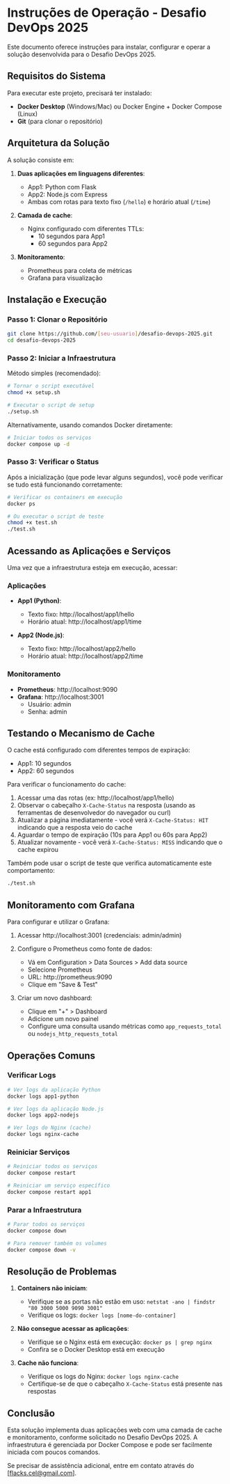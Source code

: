 # Instruções de Operação - Desafio DevOps 2025

Este documento oferece instruções para instalar, configurar e operar a solução desenvolvida para o Desafio DevOps 2025.

## Requisitos do Sistema

Para executar este projeto, precisará ter instalado:

- **Docker Desktop** (Windows/Mac) ou Docker Engine + Docker Compose (Linux)
- **Git** (para clonar o repositório)

## Arquitetura da Solução

A solução consiste em:

1. **Duas aplicações em linguagens diferentes**:
   - App1: Python com Flask
   - App2: Node.js com Express
   - Ambas com rotas para texto fixo (`/hello`) e horário atual (`/time`)

2. **Camada de cache**:
   - Nginx configurado com diferentes TTLs:
     - 10 segundos para App1
     - 60 segundos para App2

3. **Monitoramento**:
   - Prometheus para coleta de métricas
   - Grafana para visualização

## Instalação e Execução

### Passo 1: Clonar o Repositório

```bash
git clone https://github.com/[seu-usuario]/desafio-devops-2025.git
cd desafio-devops-2025
```

### Passo 2: Iniciar a Infraestrutura

Método simples (recomendado):
```bash
# Tornar o script executável
chmod +x setup.sh

# Executar o script de setup
./setup.sh
```

Alternativamente, usando comandos Docker diretamente:
```bash
# Iniciar todos os serviços
docker compose up -d
```

### Passo 3: Verificar o Status

Após a inicialização (que pode levar alguns segundos), você pode verificar se tudo está funcionando corretamente:

```bash
# Verificar os containers em execução
docker ps

# Ou executar o script de teste
chmod +x test.sh
./test.sh
```

## Acessando as Aplicações e Serviços

Uma vez que a infraestrutura esteja em execução, acessar:

### Aplicações

- **App1 (Python)**:
  - Texto fixo: http://localhost/app1/hello
  - Horário atual: http://localhost/app1/time

- **App2 (Node.js)**:
  - Texto fixo: http://localhost/app2/hello
  - Horário atual: http://localhost/app2/time

### Monitoramento

- **Prometheus**: http://localhost:9090
- **Grafana**: http://localhost:3001
  - Usuário: admin
  - Senha: admin

## Testando o Mecanismo de Cache

O cache está configurado com diferentes tempos de expiração:
- App1: 10 segundos
- App2: 60 segundos

Para verificar o funcionamento do cache:

1. Acessar uma das rotas (ex: http://localhost/app1/hello)
2. Observar o cabeçalho `X-Cache-Status` na resposta (usando as ferramentas de desenvolvedor do navegador ou curl)
3. Atualizar a página imediatamente - você verá `X-Cache-Status: HIT` indicando que a resposta veio do cache
4. Aguardar o tempo de expiração (10s para App1 ou 60s para App2)
5. Atualizar novamente - você verá `X-Cache-Status: MISS` indicando que o cache expirou

Também pode usar o script de teste que verifica automaticamente este comportamento:
```bash
./test.sh
```

## Monitoramento com Grafana

Para configurar e utilizar o Grafana:

1. Acessar http://localhost:3001 (credenciais: admin/admin)
2. Configure o Prometheus como fonte de dados:
   - Vá em Configuration > Data Sources > Add data source
   - Selecione Prometheus
   - URL: http://prometheus:9090
   - Clique em "Save & Test"

3. Criar um novo dashboard:
   - Clique em "+" > Dashboard
   - Adicione um novo painel
   - Configure uma consulta usando métricas como `app_requests_total` ou `nodejs_http_requests_total`

## Operações Comuns

### Verificar Logs

```bash
# Ver logs da aplicação Python
docker logs app1-python

# Ver logs da aplicação Node.js
docker logs app2-nodejs

# Ver logs do Nginx (cache)
docker logs nginx-cache
```

### Reiniciar Serviços

```bash
# Reiniciar todos os serviços
docker compose restart

# Reiniciar um serviço específico
docker compose restart app1
```

### Parar a Infraestrutura

```bash
# Parar todos os serviços
docker compose down

# Para remover também os volumes
docker compose down -v
```

## Resolução de Problemas

1. **Containers não iniciam**:
   - Verifique se as portas não estão em uso: `netstat -ano | findstr "80 3000 5000 9090 3001"`
   - Verifique os logs: `docker logs [nome-do-container]`

2. **Não consegue acessar as aplicações**:
   - Verifique se o Nginx está em execução: `docker ps | grep nginx`
   - Confira se o Docker Desktop está em execução

3. **Cache não funciona**:
   - Verifique os logs do Nginx: `docker logs nginx-cache`
   - Certifique-se de que o cabeçalho `X-Cache-Status` está presente nas respostas

## Conclusão

Esta solução implementa duas aplicações web com uma camada de cache e monitoramento, conforme solicitado no Desafio DevOps 2025. A infraestrutura é gerenciada por Docker Compose e pode ser facilmente iniciada com poucos comandos.

Se precisar de assistência adicional, entre em contato através do [flacks.cel@gmail.com].
